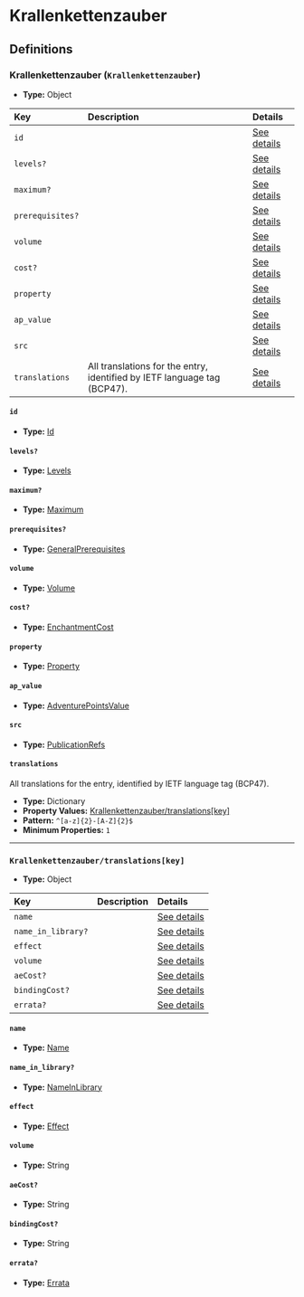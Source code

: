# Krallenkettenzauber

## Definitions

### <a name="Krallenkettenzauber"></a> Krallenkettenzauber (`Krallenkettenzauber`)

- **Type:** Object

Key | Description | Details
:-- | :-- | :--
`id` |  | <a href="#Krallenkettenzauber/id">See details</a>
`levels?` |  | <a href="#Krallenkettenzauber/levels">See details</a>
`maximum?` |  | <a href="#Krallenkettenzauber/maximum">See details</a>
`prerequisites?` |  | <a href="#Krallenkettenzauber/prerequisites">See details</a>
`volume` |  | <a href="#Krallenkettenzauber/volume">See details</a>
`cost?` |  | <a href="#Krallenkettenzauber/cost">See details</a>
`property` |  | <a href="#Krallenkettenzauber/property">See details</a>
`ap_value` |  | <a href="#Krallenkettenzauber/ap_value">See details</a>
`src` |  | <a href="#Krallenkettenzauber/src">See details</a>
`translations` | All translations for the entry, identified by IETF language tag (BCP47). | <a href="#Krallenkettenzauber/translations">See details</a>

#### <a name="Krallenkettenzauber/id"></a> `id`

- **Type:** <a href="../_Activatable.md#Id">Id</a>

#### <a name="Krallenkettenzauber/levels"></a> `levels?`

- **Type:** <a href="../_Activatable.md#Levels">Levels</a>

#### <a name="Krallenkettenzauber/maximum"></a> `maximum?`

- **Type:** <a href="../_Activatable.md#Maximum">Maximum</a>

#### <a name="Krallenkettenzauber/prerequisites"></a> `prerequisites?`

- **Type:** <a href="../_Prerequisite.md#GeneralPrerequisites">GeneralPrerequisites</a>

#### <a name="Krallenkettenzauber/volume"></a> `volume`

- **Type:** <a href="../_Activatable.md#Volume">Volume</a>

#### <a name="Krallenkettenzauber/cost"></a> `cost?`

- **Type:** <a href="../_Activatable.md#EnchantmentCost">EnchantmentCost</a>

#### <a name="Krallenkettenzauber/property"></a> `property`

- **Type:** <a href="../_Activatable.md#Property">Property</a>

#### <a name="Krallenkettenzauber/ap_value"></a> `ap_value`

- **Type:** <a href="../_Activatable.md#AdventurePointsValue">AdventurePointsValue</a>

#### <a name="Krallenkettenzauber/src"></a> `src`

- **Type:** <a href="../source/_PublicationRef.md#PublicationRefs">PublicationRefs</a>

#### <a name="Krallenkettenzauber/translations"></a> `translations`

All translations for the entry, identified by IETF language tag (BCP47).

- **Type:** Dictionary
- **Property Values:** <a href="#Krallenkettenzauber/translations[key]">Krallenkettenzauber/translations[key]</a>
- **Pattern:** `^[a-z]{2}-[A-Z]{2}$`
- **Minimum Properties:** `1`

---

### <a name="Krallenkettenzauber/translations[key]"></a> `Krallenkettenzauber/translations[key]`

- **Type:** Object

Key | Description | Details
:-- | :-- | :--
`name` |  | <a href="#Krallenkettenzauber/translations[key]/name">See details</a>
`name_in_library?` |  | <a href="#Krallenkettenzauber/translations[key]/name_in_library">See details</a>
`effect` |  | <a href="#Krallenkettenzauber/translations[key]/effect">See details</a>
`volume` |  | <a href="#Krallenkettenzauber/translations[key]/volume">See details</a>
`aeCost?` |  | <a href="#Krallenkettenzauber/translations[key]/aeCost">See details</a>
`bindingCost?` |  | <a href="#Krallenkettenzauber/translations[key]/bindingCost">See details</a>
`errata?` |  | <a href="#Krallenkettenzauber/translations[key]/errata">See details</a>

#### <a name="Krallenkettenzauber/translations[key]/name"></a> `name`

- **Type:** <a href="../_Activatable.md#Name">Name</a>

#### <a name="Krallenkettenzauber/translations[key]/name_in_library"></a> `name_in_library?`

- **Type:** <a href="../_Activatable.md#NameInLibrary">NameInLibrary</a>

#### <a name="Krallenkettenzauber/translations[key]/effect"></a> `effect`

- **Type:** <a href="../_Activatable.md#Effect">Effect</a>

#### <a name="Krallenkettenzauber/translations[key]/volume"></a> `volume`

- **Type:** String

#### <a name="Krallenkettenzauber/translations[key]/aeCost"></a> `aeCost?`

- **Type:** String

#### <a name="Krallenkettenzauber/translations[key]/bindingCost"></a> `bindingCost?`

- **Type:** String

#### <a name="Krallenkettenzauber/translations[key]/errata"></a> `errata?`

- **Type:** <a href="../source/_Erratum.md#Errata">Errata</a>
